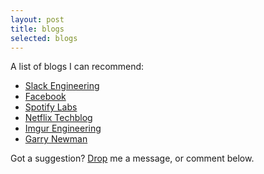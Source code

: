 ```yaml
---
layout: post
title: blogs
selected: blogs
---
```


A list of blogs I can recommend:
- [Slack Engineering](https://slack.engineering)
- [Facebook](https://code.facebook.com/posts)
- [Spotify Labs](https://labs.spotify.com)
- [Netflix Techblog](http://techblog.netflix.com)
- [Imgur Engineering](http://blog.imgur.com/category/eng)
- [Garry Newman](https://garry.tv)

Got a suggestion? [Drop](/contact) me a message, or comment below.
